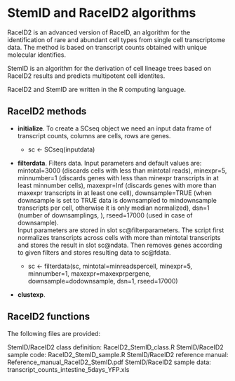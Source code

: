 # StemID and RaceID2 algorithms

RaceID2 is an advanced version of RaceID, an algorithm for the identification of rare and abundant cell types from single cell transcriptome data. The method is based on transcript counts obtained with unique molecular identifies.

StemID is an algorithm for the derivation of cell lineage trees based on RaceID2 results and predicts multipotent cell identites.

RaceID2 and StemID are written in the R computing language.

## RaceID2 methods
* **initialize**.
To create a SCseq object we need an input data frame of transcript counts, columns are cells, rows are genes.
  + sc <- SCseq(inputdata)

* **filterdata**.
Filters data. Input parameters and default values are: mintotal=3000 (discards cells with less than mintotal reads), minexpr=5, minnumber=1 (discards genes with less than minexpr transcripts in at least minnumber cells), maxexpr=Inf (discards genes with more than maxexpr transcripts in at least one cell), downsample=TRUE (when downsample is set to TRUE data is downsampled to mindownsample transcripts per cell, otherwise it is only median normalized), dsn=1 (number of downsamplings, ), rseed=17000 (used in case of downsample). <br />
Input parameters are stored in slot sc@filterparameters. 
The script first normalizes transcripts across cells with more than mintotal transcripts and stores the result in slot sc@ndata.
Then removes genes according to given filters and stores resulting data to sc@fdata. 

  + sc <- filterdata(sc, mintotal=minreadspercell, minexpr=5, minnumber=1, maxexpr=maxexprpergene, downsample=dodownsample, dsn=1, rseed=17000)

* **clustexp**. 


## RaceID2 functions

The following files are provided:

StemID/RaceID2 class definition: RaceID2_StemID_class.R 
StemID/RaceID2 sample code: RaceID2_StemID_sample.R
StemID/RaceID2 reference manual: Reference_manual_RaceID2_StemID.pdf
StemID/RaceID2 sample data: transcript_counts_intestine_5days_YFP.xls

